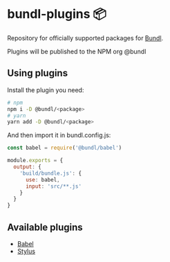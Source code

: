 # bundl-plugins 📦

Repository for officially supported packages for [Bundl](https://bundljs.org).

Plugins will be published to the NPM org @bundl

## Using plugins

Install the plugin you need:

```sh
# npm
npm i -D @bundl/<package>
# yarn
yarn add -D @bundl/<package>
```

And then import it in bundl.config.js:

```js
const babel = require('@bundl/babel') 

module.exports = {
  output: {
    'build/bundle.js': {
      use: babel,
      input: 'src/**.js'
    }
  }
}
```

## Available plugins

* [Babel](https://www.npmjs.com/package/@bundl/babel)
* [Stylus](https://www.npmjs.com/package/@bundl/stylus)